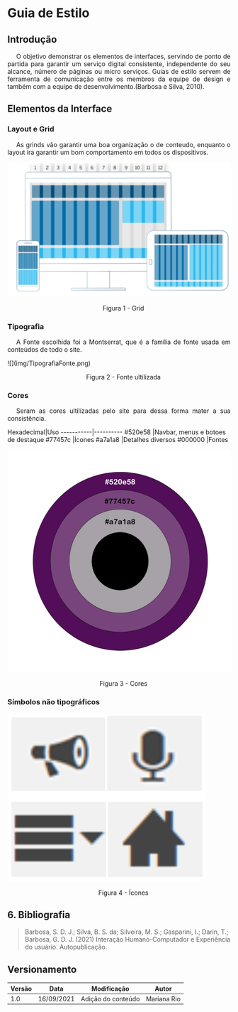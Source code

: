 # Guia de Estilo
## Introdução
<p style="text-indent: 20px; text-align: justify">
O objetivo demonstrar os elementos de interfaces, servindo de ponto de partida para garantir um serviço digital consistente, independente do seu alcance, número de páginas ou micro serviços. Guias de estilo servem de ferramenta de comunicação entre os membros da equipe de design e também com a equipe de desenvolvimento.(Barbosa e Silva, 2010).
</p>

## Elementos da Interface
### Layout e Grid

<p style="text-indent: 20px; text-align: justify">
As grinds vão garantir uma boa organização o de conteudo, enquanto o layout ira garantir um bom comportamento em todos os dispositivos. 
</p>

![](img/GridMuCi.png)
<p style="text-indent: 20px; text-align: center">
Figura 1 - Grid
</p>

### Tipografia
<p style="text-indent: 20px; text-align: justify">
A Fonte escolhida foi a Montserrat, que é a família de fonte usada em conteúdos de todo o site.
</p>
<p></p>
![](img/TipografiaFonte.png)
<p style="text-indent: 20px; text-align: center">
Figura 2 - Fonte ultilizada
</p>

### Cores
<p style="text-indent: 20px; text-align: justify">
Seram as cores ultilizadas pelo site para dessa forma mater a sua consistência.
</p>
Hexadecimal|Uso       
-----------|----------
#520e58    |Navbar, menus e botoes de destaque
#77457c    |Ícones 
#a7a1a8    |Detalhes diversos
#000000    |Fontes

![](img/CoresMusikcity.png)
<p style="text-indent: 20px; text-align: center">
Figura 3 - Cores
</p>

### Símbolos não tipográficos
![](img/Incon.png)

<p style="text-indent: 20px; text-align: center">
Figura 4 - Ícones
</p>

## 6. Bibliografia 

>Barbosa, S. D. J.; Silva, B. S. da; Silveira, M. S.; Gasparini, I.; Darin, T.; Barbosa, G. D. J. (2021) Interação Humano-Computador e Experiência do usuário. Autopublicação.

## Versionamento
Versão|Data      |Modificação        |Autor
------|----------|-------------------|--------
1.0   |16/09/2021|Adição do conteúdo |Mariana Rio